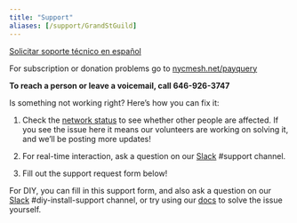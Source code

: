 ```yaml
---
title: "Support"
aliases: [/support/GrandStGuild]
---
```

[Solicitar soporte técnico en español](/es/support)

For subscription or donation problems go to [nycmesh.net/payquery](../payquery)

**To reach a person or leave a voicemail, call 646-926-3747**


Is something not working right? Here’s how you can fix it:

1. Check the [network status](/network-status) to see whether other people are affected. If you see the issue here it means our volunteers are working on solving it, and we’ll be posting more updates!

2. For real-time interaction, ask a question on our [Slack](https://slack.nycmesh.net/) #support channel.

3. Fill out the support request form below!

For DIY, you can fill in this support form, and also ask a question on our [Slack](https://slack.nycmesh.net/) #diy-install-support channel, or try using our [docs](https://docs.nycmesh.net/) to solve the issue yourself.



